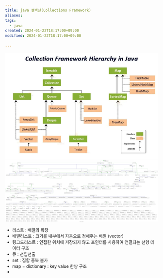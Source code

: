 ```yaml
---
title: java 컬렉션(Collections Framework)
aliases: 
tags:
  - java
created: 2024-01-22T18:17:00+09:00
modified: 2024-01-22T18:17:00+09:00

---
```

![Pasted image 20240122181734](../08.media/20240122181734.jpeg)
![Pasted image 20240206060503](../08.media/20240206060503.svg)

- 리스트 : 배열의 확장
- 배열리스트 : 크기를 내부에서 자동으로 정해주는 배열 (vector)
- 링크드리스트 : 인접한 위치에 저장되지 않고 포인터를 사용하여 연결되는 선형 데이터 구조
- 큐 : 선입선출
- set : 집합 중복 불가
- map = dictionary : key value 한쌍 구조
- 